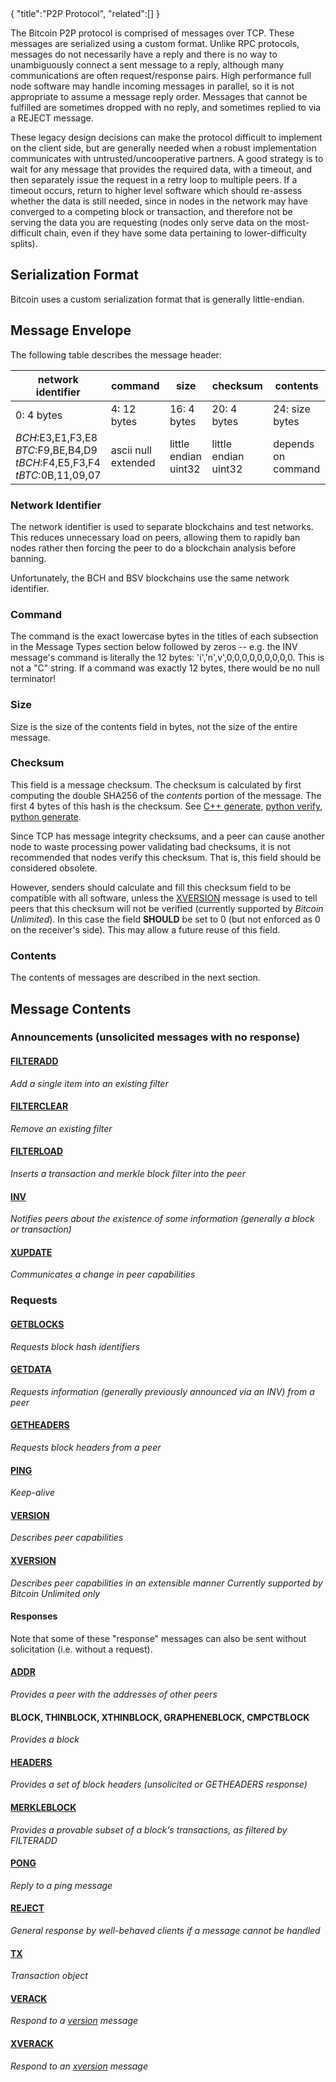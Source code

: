 <div class="cwikmeta">
{
"title":"P2P Protocol",
"related":[]
} </div>

The Bitcoin P2P protocol is comprised of messages over TCP.  These messages are serialized using a custom format.  Unlike RPC protocols, messages do not necessarily have a reply and there is no way to unambiguously connect a sent message to a reply, although many communications are often request/response pairs.   High performance full node software may handle incoming messages in parallel, so it is not appropriate to assume a message reply order.  Messages that cannot be fulfilled are sometimes dropped with no reply, and sometimes replied to via a REJECT message.

These legacy design decisions can make the protocol difficult to implement on the client side, but are generally needed when a robust implementation communicates with untrusted/uncooperative partners.  A good strategy is to wait for any message that provides the required data, with a timeout, and then separately issue the request in a retry loop to multiple peers.  If a timeout occurs, return to higher level software which should re-assess whether the data is still needed, since in nodes in the network may have converged to a competing block or transaction, and therefore not be serving the data you are requesting (nodes only serve data on the most-difficult chain, even if they have some data pertaining to lower-difficulty splits).

## Serialization Format

Bitcoin uses a custom serialization format that is generally little-endian.


## Message Envelope

The following table describes the message header:

| network identifier | command | size | checksum | contents |
|-------------|--------------|-------------|----------------|------------|
| 0: 4 bytes | 4: 12 bytes | 16: 4 bytes | 20: 4 bytes | 24: size bytes |
|*BCH*:E3,E1,F3,E8<br>*BTC*:F9,BE,B4,D9<br>*tBCH*:F4,E5,F3,F4<BR>*tBTC*:0B,11,09,07 | ascii null extended | little endian uint32 | little endian uint32 | depends on command

### Network Identifier
The network identifier is used to separate blockchains and test networks.  This reduces unnecessary load on peers, allowing them to rapidly ban nodes rather then forcing the peer to do a blockchain analysis before banning.  

Unfortunately, the BCH and BSV blockchains use the same network identifier.

### Command
The command is the exact lowercase bytes in the titles of each subsection in the Message Types section below followed by zeros -- e.g. the INV message's command is literally the 12 bytes: 'i','n',v',0,0,0,0,0,0,0,0,0.  This is not a "C" string.  If a command was exactly 12 bytes, there would be no null terminator!

### Size
Size is the size of the contents field in bytes, not the size of the entire message.

### Checksum
This field is a message checksum.  The checksum is calculated by first computing the double SHA256 of the *contents* portion of the message.  The first 4 bytes of this hash is the checksum. See [C++ generate](https://github.com/BitcoinUnlimited/BitcoinUnlimited/blob/bucash1.7.0.0/src/net.cpp#L3179), [python verify](https://github.com/BitcoinUnlimited/BitcoinUnlimited/blob/eb264e627e231f7219e60eef41b4e37cc52d6d9d/qa/rpc-tests/test_framework/mininode.py#L409), [python generate](https://github.com/BitcoinUnlimited/BitcoinUnlimited/blob/eb264e627e231f7219e60eef41b4e37cc52d6d9d/qa/rpc-tests/test_framework/mininode.py#L449).

Since TCP has message integrity checksums, and a peer can cause another node to waste processing power validating bad checksums, it is not recommended that nodes verify this checksum.  That is, this field should be considered obsolete.

However, senders should calculate and fill this checksum field to be compatible with all software, unless the [XVERSION](/protocol/p2p/xversion.md) message is used to tell peers that this checksum will not be verified (currently supported by *Bitcoin Unlimited*).  In this case the field **SHOULD** be set to 0 (but not enforced as 0 on the receiver's side).  This may allow a future reuse of this field.


### Contents
The contents of messages are described in the next section.

## Message Contents

### Announcements (unsolicited messages with no response)
#### [FILTERADD](/protocol/p2p/filteradd)
*Add a single item into an existing filter*

#### [FILTERCLEAR](/protocol/p2p/filterclear)
*Remove an existing filter*

#### [FILTERLOAD](/protocol/p2p/filterload)
*Inserts a transaction and merkle block filter into the peer*

#### [INV](protocol/p2p/inv)
*Notifies peers about the existence of some information (generally a block or transaction)*

#### [XUPDATE](/protocol/p2p/xupdate)
*Communicates a change in peer capabilities*

### Requests

#### [GETBLOCKS](/protocol/p2p/getblocks)
*Requests block hash identifiers*

#### [GETDATA](/protocol/p2p/getdata)
*Requests information (generally previously announced via an INV) from a peer*

#### [GETHEADERS](/protocol/p2p/getheaders)
*Requests block headers from a peer*

#### [PING](/protocol/p2p/ping)
*Keep-alive*

#### [VERSION](/protocol/p2p/version)
*Describes peer capabilities*

#### [XVERSION](/protocol/p2p/xversion)
*Describes peer capabilities in an extensible manner*
*Currently supported by Bitcoin Unlimited only*

#### Responses
Note that some of these "response" messages can also be sent without solicitation (i.e. without a request).

#### [ADDR](/protocol/p2p/addr)
*Provides a peer with the addresses of other peers*

#### BLOCK, THINBLOCK, XTHINBLOCK, GRAPHENEBLOCK, CMPCTBLOCK
*Provides a block*

#### [HEADERS](/protocol/p2p/headers)
*Provides a set of block headers (unsolicited or GETHEADERS response)*


#### [MERKLEBLOCK](protocol/p2p/merkleblock)
*Provides a provable subset of a block's transactions, as filtered by FILTERADD*

#### [PONG](/protocol/p2p/pong)
*Reply to a ping message*

#### [REJECT](/protocol/p2p/reject)
*General response by well-behaved clients if a message cannot be handled*


#### [TX](/protocol/p2p/tx)
*Transaction object*

#### [VERACK](/protocol/p2p/verack)
*Respond to a [version](/protocol/p2p/version) message*

#### [XVERACK](/protocol/p2p/xverack)
*Respond to an [xversion](/protocol/p2p/xversion) message*
